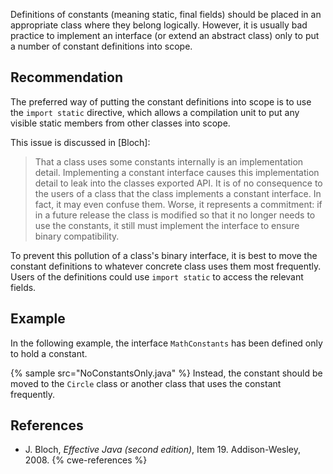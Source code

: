 Definitions of constants (meaning static, final fields) should be placed in an appropriate class where they belong logically. However, it is usually bad practice to implement an interface (or extend an abstract class) only to put a number of constant definitions into scope.


## Recommendation
The preferred way of putting the constant definitions into scope is to use the `import static` directive, which allows a compilation unit to put any visible static members from other classes into scope.

This issue is discussed in \[Bloch\]:

> That a class uses some constants internally is an implementation detail. Implementing a constant interface causes this implementation detail to leak into the classes exported API. It is of no consequence to the users of a class that the class implements a constant interface. In fact, it may even confuse them. Worse, it represents a commitment: if in a future release the class is modified so that it no longer needs to use the constants, it still must implement the interface to ensure binary compatibility.

To prevent this pollution of a class's binary interface, it is best to move the constant definitions to whatever concrete class uses them most frequently. Users of the definitions could use `import static` to access the relevant fields.


## Example
In the following example, the interface `MathConstants` has been defined only to hold a constant.

{% sample src="NoConstantsOnly.java" %}
Instead, the constant should be moved to the `Circle` class or another class that uses the constant frequently.


## References
* J. Bloch, *Effective Java (second edition)*, Item 19. Addison-Wesley, 2008.
{% cwe-references %}
